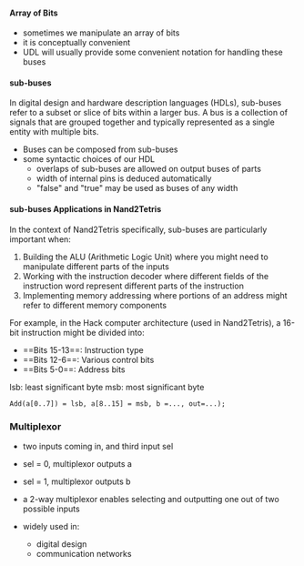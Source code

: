 #### Array of Bits
- sometimes we manipulate an array of bits
- it is conceptually convenient
- UDL will usually provide some convenient notation for handling these buses

#### sub-buses

In digital design and hardware description languages (HDLs), sub-buses refer to a subset or slice of bits within a larger bus. A bus is a collection of signals that are grouped together and typically represented as a single entity with multiple bits.

- Buses can be composed from sub-buses
- some syntactic choices of our HDL
	- overlaps of sub-buses are allowed on output buses of parts
	- width of internal pins is deduced automatically
	- "false" and "true" may be used as buses of any width

#### sub-buses Applications in Nand2Tetris

In the context of Nand2Tetris specifically, sub-buses are particularly important when:

1. Building the ALU (Arithmetic Logic Unit) where you might need to manipulate different parts of the inputs
2. Working with the instruction decoder where different fields of the instruction word represent different parts of the instruction
3. Implementing memory addressing where portions of an address might refer to different memory components

For example, in the Hack computer architecture (used in Nand2Tetris), a 16-bit instruction might be divided into:

- ==Bits 15-13==: Instruction type
- ==Bits 12-6==: Various control bits
- ==Bits 5-0==: Address bits

lsb: least significant byte
msb: most significant byte

```hdl
Add(a[0..7]) = lsb, a[8..15] = msb, b =..., out=...);
```

### Multiplexor
- two inputs coming in, and third input sel
- sel = 0, multiplexor outputs a 
- sel = 1,  multiplexor outputs b

- a 2-way multiplexor enables selecting and outputting one out of two possible inputs
- widely used in:
	- digital design
	- communication networks


